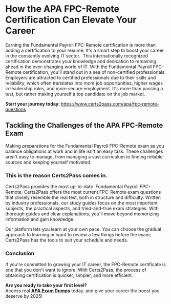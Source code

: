 <h1 data-end="228" data-start="158"><strong data-end="228" data-start="158"><strong data-end="228" data-start="158">How the APA FPC-Remote Certification Can Elevate Your Career</strong></strong></h1>

<p data-end="542" data-start="230">Earning the Fundamental Payroll FPC-Remote certification is more than adding a certification to your resume. It's a smart step to boost your career in the constantly evolving IT sector.  This internationally recognized certification demonstrates your knowledge and dedication to remaining ahead in the ever-changing world of IT. With the Fundamental Payroll FPC-Remote certification, you'll stand out in a sea of non-certified professionals. Employers are attracted to certified professionals due to their skills and reliability, which often translates into more job opportunities, higher wages in leadership roles, and more secure employment. It's more than passing a test, but rather making yourself a top candidate on the job market.</p>

<p data-end="1027" data-start="950"><strong data-end="993" data-start="950">Start your journey today: </strong><a href="https://www.certs2pass.com/apa/fpc-remote-questions">https://www.certs2pass.com/apa/fpc-remote-questions</a></p>

<h2 data-end="1094" data-start="1034"><strong data-end="1094" data-start="1034">Tackling the Challenges of the APA FPC-Remote Exam</strong></h2>

<p data-end="1313" data-start="1096">Making preparations for the Fundamental Payroll FPC-Remote exam as you balance obligations at work and in life isn't an easy task. These challenges aren't easy to manage, from managing a vast curriculum to finding reliable sources and keeping yourself motivated.</p>

<h3 data-end="1352" data-start="1315"><strong>This is the reason <strong data-end="1342" data-start="1328">Certs2Pass</strong> comes in.</strong></h3>

<p data-end="1733" data-start="1354">Certs2Pass provides the most up-to-date  Fundamental Payroll FPC-Remote. Certs2Pass offers the most current FPC-Remote exam questions that closely resemble the real test, both in structure and difficulty. Written by industry professionals, our study guides focus on the most important subjects, the practical aspects, and tried-and-true exam strategies. With thorough guides and clear explanations, you'll move beyond memorizing information and gain knowledge.</p>

<p data-end="1925" data-start="1735">Our platform lets you learn at your own pace. You can choose the gradual approach to learning or want to review a few things before the exam; Certs2Pass has the tools to suit your schedule and needs.</p>

<h3 data-end="1946" data-start="1932"><strong data-end="1946" data-start="1932">Conclusion</strong></h3>

<p data-end="2158" data-start="1948">If you're committed to growing your IT career, the FPC-Remote certificate is one that you don't want to ignore. With Certs2Pass, the process of obtaining certification is quicker, simpler, and more efficient.</p>

<p data-end="2294" data-start="2160"><strong data-end="2192" data-start="2160">Are you ready to take your first level?</strong><br data-end="2195" data-start="2192" />
Access real <a href="https://www.certs2pass.com/pass-apa-exams"><strong>APA Exam Dumps</strong></a> today. and give your career the boost you deserve by 2025!</p>
